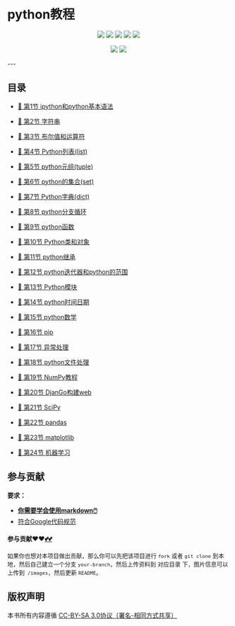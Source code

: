 # python教程

<p align='center'>
<a href="https://www.linkedin.cn/injobs/in/xiongxinwei-xiong-7606a0227" target="_blank"><img src="https://img.shields.io/badge/linkedin-xiongxinwei-yellowgreen?logo=linkedin"></a>
<a href="https://twitter.com/xxw3293172751" target="_blank"><img src="https://img.shields.io/badge/twitter-%40xxw3293172751-informational?logo=twitter"></a>
<a href="https://www.zhihu.com/people/3293172751" target="_blank"><img src="https://img.shields.io/badge/%E7%9F%A5%E4%B9%8E-%E9%93%BE%E5%AD%A6%E8%80%85%E7%A4%BE%E5%8C%BA-blue?logo=zhihu"></a>
<a href="https://s2.loli.net/2022/07/05/sQHuozItvWg1heA.jpg" target="_blank"><img src="https://img.shields.io/badge/%E5%BE%AE%E4%BF%A1-smile-brightgreen?logo=wechat"></a>
<a href="https://space.bilibili.com/14089380" target="_blank"><img src="https://img.shields.io/badge/b%E7%AB%99-%E6%97%A0%E4%B8%8E%E4%BC%A6%E6%AF%94%E7%9A%84%E5%BE%97%E5%BE%97-red?logo=bilibili"></a>
</p>
<p align='center'>
<a href="https://weibo.com/u/6248930985" target="_blank"><img src="https://img.shields.io/badge/%E5%BE%AE%E5%8D%9A-%E6%97%A0%E4%B8%8E%E4%BC%A6%E6%AF%94%E7%9A%84%E5%BE%97%E5%BE%97-critical?style=social&logo=Sina%20Weibo"></a>
<a href="https://github.com/3293172751" target="_blank"><img src="https://img.shields.io/badge/Github-xiongxinwei-inactive?style=social&logo=github"></a>
</p>
---



## 目录

  - [🐍 第1节 ipython和python基本语法](markdown/1.md)

  - [🐍 第2节 字符串](markdown/2.md)

  - [🐍 第3节 布尔值和运算符](markdown/3.md)

  - [🐍 第4节 Python列表(list)](markdown/4.md)

  - [🐍 第5节 python元组(tuple)](markdown/5.md)

  - [🐍 第6节 python的集合(set)](markdown/6.md)

  - [🐍 第7节 Python字典(dict)](markdown/7.md)

  - [🐍 第8节 python分支循环](markdown/8.md)

  - [🐍 第9节 python函数](markdown/9.md)

  - [🐍 第10节 Python类和对象](markdown/10.md)

  - [🐍 第11节 python继承](markdown/11.md)

  - [🐍 第12节 python迭代器和python的范围](markdown/12.md)

  - [🐍 第13节 Python模块](markdown/13.md)

  - [🐍 第14节 python时间日期](markdown/14.md)

  - [🐍 第15节 python数学](markdown/15.md)

  - [🐍 第16节 pip](markdown/16.md)

  - [🐍 第17节 异常处理](markdown/17.md)

  - [🐍 第18节 python文件处理](markdown/18.md)

  - [🐍 第19节 NumPy教程](markdown/19.md)

  - [🐍 第20节 DjanGo构建web](markdown/20.md)

  - [🐍 第21节 SciPy](markdown/21.md)

  - [🐍 第22节 pandas](markdown/22.md)

  - [🐍 第23节 matplotlib](markdown/23.md)

  - [🐍 第24节 机器学习](markdown/24.md)
<!--
  - [](markdown/25.md)

  - [](markdown/26.md)

  - [](markdown/27.md)

  - [](markdown/28.md)

  - [](markdown/29.md)

  - [](markdown/30.md)

  - [](markdown/31.md)

  - [](markdown/32.md)

  - [](markdown/33.md)

  - [](markdown/34.md)

  - [](markdown/35.md)

  - [](markdown/36.md)

  - [](markdown/37.md)

  - [](markdown/38.md)

  - [](markdown/39.md)

  - [](markdown/40.md)

  - [](markdown/41.md)

  - [](markdown/42.md)

  - [](markdown/43.md)

  - [](markdown/44.md)

  - [](markdown/45.md)

  - [](markdown/46.md)

  - [](markdown/47.md)

  - [](markdown/48.md)

  - [](markdown/49.md)

  - [](markdown/50.md)

-->





## 参与贡献

**要求：**

+ [**你需要学会使用markdown🖱️**](https://github.com/3293172751/CS_COURSE/blob/master/markdown/README.md)
+ [符合Google代码规范](https://zh-google-styleguide.readthedocs.io/en/latest/google-cpp-styleguide/)

#### 参与贡献❤️❤️[💕💕](https://github.com/3293172751/CS_COURSE/blob/master/Git/git-contributor.md/)

<font size = 2>如果你也想对本项目做出贡献，那么你可以先把该项目进行 `fork` 或者 `git clone` 到本地，然后自己建立一个分支 `your-branch`，然后上传资料到 对应目录 下，图片信息可以上传到` /images`，然后更新 `README`。 </font>



## 版权声明

本书所有内容遵循 [CC-BY-SA 3.0协议（署名-相同方式共享）](http://zh.wikipedia.org/wiki/Wikipedia:CC-by-sa-3.0协议文本)
